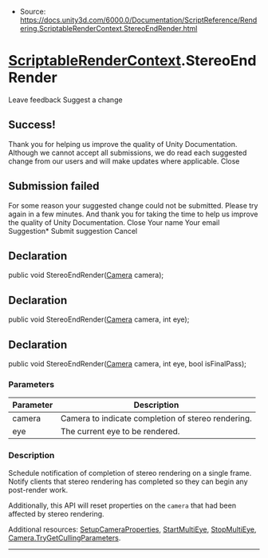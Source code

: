 * Source: https://docs.unity3d.com/6000.0/Documentation/ScriptReference/Rendering.ScriptableRenderContext.StereoEndRender.html

#  [ScriptableRenderContext](https://docs.unity3d.com/6000.0/Documentation/ScriptReference/Rendering.ScriptableRenderContext.html).StereoEndRender
Leave feedback
Suggest a change
## Success!
Thank you for helping us improve the quality of Unity Documentation. Although we cannot accept all submissions, we do read each suggested change from our users and will make updates where applicable.
Close
## Submission failed
For some reason your suggested change could not be submitted. Please <a>try again</a> in a few minutes. And thank you for taking the time to help us improve the quality of Unity Documentation.
Close
Your name Your email Suggestion* Submit suggestion
Cancel
## Declaration
public void StereoEndRender([Camera](https://docs.unity3d.com/6000.0/Documentation/ScriptReference/Camera.html) camera); 
## Declaration
public void StereoEndRender([Camera](https://docs.unity3d.com/6000.0/Documentation/ScriptReference/Camera.html) camera, int eye); 
## Declaration
public void StereoEndRender([Camera](https://docs.unity3d.com/6000.0/Documentation/ScriptReference/Camera.html) camera, int eye, bool isFinalPass); 
### Parameters
Parameter | Description  
---|---  
camera | Camera to indicate completion of stereo rendering.  
eye | The current eye to be rendered.  
### Description
Schedule notification of completion of stereo rendering on a single frame.
Notify clients that stereo rendering has completed so they can begin any post-render work.  
  
Additionally, this API will reset properties on the `camera` that had been affected by stereo rendering.  
  
Additional resources: [SetupCameraProperties](https://docs.unity3d.com/6000.0/Documentation/ScriptReference/Rendering.ScriptableRenderContext.SetupCameraProperties.html), [StartMultiEye](https://docs.unity3d.com/6000.0/Documentation/ScriptReference/Rendering.ScriptableRenderContext.StartMultiEye.html), [StopMultiEye](https://docs.unity3d.com/6000.0/Documentation/ScriptReference/Rendering.ScriptableRenderContext.StopMultiEye.html), [Camera.TryGetCullingParameters](https://docs.unity3d.com/6000.0/Documentation/ScriptReference/Camera.TryGetCullingParameters.html).
* * *
